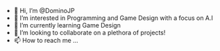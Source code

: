 - 👋 Hi, I’m @DominoJP
- 👀 I’m interested in Programming and Game Design with a focus on A.I
- 🌱 I’m currently learning Game Design
- 💞️ I’m looking to collaborate on a plethora of projects!
- 📫 How to reach me ...

<!---
DominoJP/DominoJP is a ✨ special ✨ repository because its `README.md` (this file) appears on your GitHub profile.
You can click the Preview link to take a look at your changes.
--->
